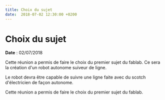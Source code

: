 ```yaml
---
title: Choix du sujet
date:  2018-07-02 12:30:00 +0200
---
```


# Choix du sujet

**Date** : 02/07/2018

Cette réunion a permis de faire le choix du premier sujet du fablab. Ce sera la création d'un robot autonome suiveur de ligne.

Le robot devra être capable de suivre une ligne faite avec du scotch d'électricien de façon autonome.

<!--more-->

Cette réunion a permis de faire le choix du premier sujet du fablab.